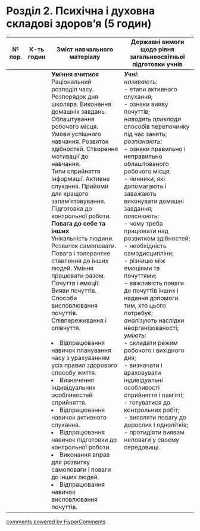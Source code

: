 <div id="hypercomments_widget" class="js-hypercomments-widget invisible"></div>

# Розділ 2. Психічна і духовна складові здоров’я (5 годин)

<table>
  <tr>
    <td width="10%" align="center"><b>№ пор.</b></td>
    <td width="10%" align="center"><b>К-ть годин</b></td>
    <td width="40%" align="center"><b>Зміст навчального матеріалу</b></td>
    <td width="40%" align="center"><b>Державні вимоги щодо рівня загальноосвітньої підготовки учнів</b></td>
  </tr>
<tbody>
  <tr>
<td width="10%" style="vertical-align:top !important;"></td>
<td width="10%" style="vertical-align:top !important;"></td>
    <td width="40%" style="vertical-align:top !important;">
<b>Уміння вчитися </b><br>
Раціональний розподіл часу. Розпорядок дня школяра. Виконання домашніх завдань. Облаштування робочого місця. <br>
Умови успішного навчання. Розвиток  здібностей. Створення мотивації до навчання. <br>
Типи сприйняття інформації. Активне слухання.  Прийоми для кращого запам’ятовування. Підготовка до контрольної роботи.<br>
<b>Повага до себе та інших</b><br>
Унікальність людини. Розвиток самоповаги. Повага і толерантне ставлення до інших людей. Уміння працювати разом.<br>
Почуття і емоції.  Вияви почуттів. Способи  висловлювання почуттів. Співпереживання  і співчуття.<br>
<br>
<li>Відпрацювання навичок планування часу з урахуванням усіх правил здорового способу життя.</li>
<li>Визначення індивідуальних особливостей сприйняття.</li>
<li>Відпрацювання навичок активного слухання.</li>
<li>Відпрацювання навичок підготовки до контрольної роботи.</li>
<li>Виконання вправ для розвитку самоповаги і поваги до інших людей.</li>
<li>Відпрацювання навичок  висловлювання  почуттів.</li>
</td>
    <td width="40%" style="vertical-align:top !important;">
<i><b>Учні:</b></i><br>
<i>називають: </i><br>
- етапи активного слухання; <br>
 - ознаки   вияву почуттів;<br>
<i>наводять приклади</i> способів перепочинку під час занять;<br>
<i>розпізнають:</i> <br>
- ознаки правильно і неправильно облаштованого робочого місця; <br>
- чинники, які допомагають і заважають виконувати домашні завдання;<br>
<i>пояснюють:</i><br>
-  чому треба працювати над розвитком   здібностей; <br>
- необхідність самодисципліни; <br>
- різницю між емоціями та почуттями; <br>
- важливість поваги до почуттів інших  і надання допомоги тим, хто цього потребує;<br>
<i>аналізують</i> наслідки неорганізованості;<br>
<i>уміють:</i><br>
- складати режим робочого і вихідного дня; <br>
- визначати і враховувати індивідуальні особливості сприйняття і пам’яті;  <br>
- готуватися до контрольних робіт; <br>
- виявляти повагу до дорослих і однолітків; <br>
- протидіяти виявам неповаги  у своєму середовищі.</td>
  </tr>
</tbody>
</table>

<div class="js-hypercomments-container">
<a href="http://hypercomments.com" class="hc-link" title="comments widget">comments powered by HyperComments</a>
</div>